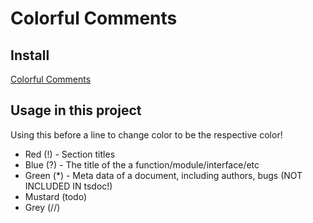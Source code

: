 # Colorful Comments

## Install
[Colorful Comments](https://marketplace.visualstudio.com/items?itemName=ParthR2031.colorful-comments)

## Usage in this project
Using this before a line to change color to be the respective color!

- Red (!) - Section titles
- Blue (?) - The title of the a function/module/interface/etc
- Green (*) - Meta data of a document, including authors, bugs (NOT INCLUDED IN
tsdoc!)
- Mustard (todo)
- Grey (//)